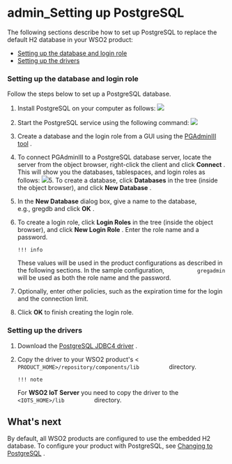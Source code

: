 # admin\_Setting up PostgreSQL

The following sections describe how to set up PostgreSQL to replace the default H2 database in your WSO2 product:

-   [Setting up the database and login role](#admin_SettingupPostgreSQL-Settingupthedatabaseandloginrole)
-   [Setting up the drivers](#admin_SettingupPostgreSQL-Settingupthedrivers)

### Setting up the database and login role

Follow the steps below to set up a PostgreSQL database.

1.  Install PostgreSQL on your computer as follows:
    ![](attachments/126562544/126562571.png)
2.  Start the PostgreSQL service using the following command:
    ![](attachments/126562544/126562570.png)
3.  Create a database and the login role from a GUI using the [PGAdminIII tool](http://www.pgadmin.org/download/) .
4.  To connect PGAdminIII to a PostgreSQL database server, locate the server from the object browser, right-click the client and click **Connect** . This will show you the databases, tablespaces, and login roles as follows:
    ![](attachments/126562544/126562556.png)5.  To create a database, click **Databases** in the tree (inside the object browser), and click **New Database** .
6.  In the **New Database** dialog box, give a name to the database, e.g., gregdb and click **OK** .
7.  To create a login role, click **Login Roles** in the tree (inside the object browser), and click **New Login Role** . Enter the role name and a password.

        !!! info
    These values will be used in the product configurations as described in the following sections. In the sample configuration, `           gregadmin          ` will be used as both the role name and the password.


8.  Optionally, enter other policies, such as the expiration time for the login and the connection limit.
9.  Click **OK** to finish creating the login role.

### Setting up the drivers

1.  Download the [PostgreSQL JDBC4 driver](http://jdbc.postgresql.org/download.html) .
2.  Copy the driver to your WSO2 product's &lt; `           PRODUCT_HOME>/repository/components/lib          ` directory.

        !!! note
    For **WSO2 IoT Server** you need to copy the driver to the `           <IOTS_HOME>/lib          ` directory.


## What's next

By default, all WSO2 products are configured to use the embedded H2 database. To configure your product with PostgreSQL, see [Changing to PostgreSQL](https://docs.wso2.com/display/ADMIN44x/Changing+to+PostgreSQL) .
